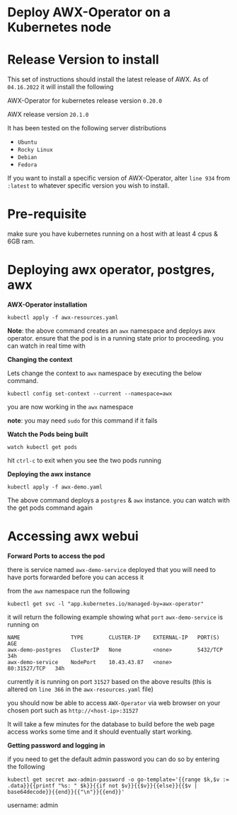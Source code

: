 # Deploy AWX-Operator on a Kubernetes node

# Release Version to install

This set of instructions should install the latest release of AWX. As of `04.16.2022` it will install the following

AWX-Operator for kubernetes release version `0.20.0`

AWX release version `20.1.0`

It has been tested on the following server distributions
- `Ubuntu`
- `Rocky Linux`
- `Debian`
- `Fedora`

If you want to install a specific version of AWX-Operator, alter `line 934` from `:latest` to whatever specific version you wish to install.
# Pre-requisite

make sure you have kubernetes running on a host with at least 4 cpus & 6GB ram.

# Deploying awx operator, postgres, awx

**AWX-Operator installation**

```
kubectl apply -f awx-resources.yaml
```

**Note**: the above command creates an `awx` namespace and deploys awx operator. ensure that the pod is in a running state prior to proceeding. you can watch in real time with

**Changing the context**

Lets change the context to `awx` namespace by executing the below command.

```
kubectl config set-context --current --namespace=awx
```

you are now working in the `awx` namespace

**note**: you may need `sudo` for this command if it fails

**Watch the Pods being built**

```
watch kubectl get pods
```

hit `ctrl-c` to exit when you see the two pods running


**Deploying the awx instance**

```
kubectl apply -f awx-demo.yaml
```

The above command deploys a `postgres` & `awx` instance. you can watch with the get pods command again



# Accessing awx webui


**Forward Ports to access the pod**

there is service named `awx-demo-service` deployed that you will need to have ports forwarded before you can access it

from the `awx` namespace run the following

```
kubectl get svc -l "app.kubernetes.io/managed-by=awx-operator"
```

it will return the following example showing what `port` `awx-demo-service` is running on

```
NAME                TYPE        CLUSTER-IP    EXTERNAL-IP   PORT(S)        AGE
awx-demo-postgres   ClusterIP   None          <none>        5432/TCP       34h
awx-demo-service    NodePort    10.43.43.87   <none>        80:31527/TCP   34h
```

currently it is running on port `31527` based on the above results (this is altered on `line 366` in the `awx-resources.yaml` file)


you should now be able to access `AWX-Operator` via web browser on your chosen port such as `http://<host-ip>:31527`

It will take a few minutes for the database to build before the web page access works some time and it should eventually start working.

**Getting password and logging in**

if you need to get the default admin password you can do so by entering the following

```
kubectl get secret awx-admin-password -o go-template='{{range $k,$v := .data}}{{printf "%s: " $k}}{{if not $v}}{{$v}}{{else}}{{$v | base64decode}}{{end}}{{"\n"}}{{end}}'
```

username: admin
